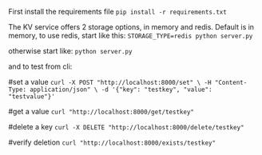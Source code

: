 First install the requirements file
`
pip install -r requirements.txt
`

The KV service offers 2 storage options, in memory and redis. Default is in memory, to use redis, start like this:
`
STORAGE_TYPE=redis python server.py
`

otherwise start like:
`
python server.py
`

and to test from cli:

#set a value
`
curl -X POST "http://localhost:8000/set" \
  -H "Content-Type: application/json" \
  -d '{"key": "testkey", "value": "testvalue"}'
`

#get a value
`
curl "http://localhost:8000/get/testkey"
`

#delete a key
`
curl -X DELETE "http://localhost:8000/delete/testkey"
`

#verify deletion
`
curl "http://localhost:8000/exists/testkey"
`